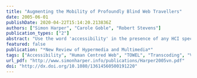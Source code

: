 ```yaml
---
title: "Augmenting the Mobility of Profoundly Blind Web Travellers"
date: 2005-06-01
publishDate: 2020-04-22T15:14:20.213836Z
authors: ["Simon Harper", "Carole Goble", "Robert Stevens"]
publication_types: ["2"]
abstract: "Use the word 'accessibility' in the presence of any HCI specialist and they will immediately think of creating open interfaces that can be accessed both visually and audibly. Further, mention 'accessability' to any forward thinking group of Web developers and they will start to quote the Web Accessability Initiative Guidelines (WAI) and extol the virtues of accessability checking tools like 'Bobby'. Either way, both groups will focus on the obviously important area of 'sensory translation' but will miss one fundamental truth; profoundly blind people interact with their environment in a markedly different way from that of sighted individuals. We have realized that the ease of movement (mobility) around systems and information space (the hypertext/Web docuverse) is central to good accessibility; and that to achieve this we require additional mobility semantics within systems and information as a way of enhancing the user experience. By adding small amounts of information to existing Web pages (semi-) automatically, we can show significant improvements in the amount of information profoundly blind users are able to access in a given time; in effect 'levelling the playing field' with sighted users. This paper discusses our work and demonstrates how we can make such a claim. "
featured: false
publication: "*New Review of Hypermedia and Multimedia*"
tags: ["Accessibility", "Human Centred Web", "TOWEL", "Transcoding", "Visually Impaired", "Web Accessibility", "Web Mobility"]
url_pdf: "http://www.simonharper.info/publications/Harper2005vn.pdf"
doi: "http://dx.doi.org/10.1080/13614560500191220"
---
```



